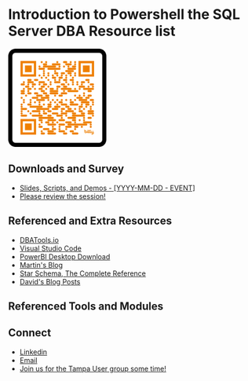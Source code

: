 # Introduction to Powershell the SQL Server DBA Resource list

<img src="./graphics/QR Code.png" alt="QR COde" width="200" height="200"/>


## Downloads and Survey
- [Slides, Scripts, and Demos - [YYYY-MM-DD - EVENT]](https://github.com/David-Seis/Presentations/tree/main/Sessions/PowerBI%20for%20the%20Accidental%20Data%20Analyst/1%20-%20History)
- [Please review the session!](https://forms.office.com/r/HQmuRnDQnd)

## Referenced and Extra Resources
- [DBATools.io](https://dbatools.io/commands/)
- [Visual Studio Code](https://code.visualstudio.com/)
- [PowerBI Desktop Download](https://www.microsoft.com/en-us/download/details.aspx?id=58494)
- [Martin's Blog](https://martinschoombee.com/)
- [Star Schema, The Complete Reference](https://www.amazon.com/Schema-Complete-Reference-Christopher-Adamson/dp/0071744320/ref=sr_1_1?crid=507SFYI8LYQE&dib=eyJ2IjoiMSJ9.2M1FhR4SKOOSZWYU54w91Z4uzga7JA44vCmbqWTEr5-QrIxY0FozRx_I4FvPgyaCfdg53DVWAscg8U_f8k0MOYiQnr3qkIF2HGcmvBRt5p4.xHqD6PhZXYEl5BzN_arEoZZP2uV2qK9Eqfnon9cp6xM&dib_tag=se&keywords=star+schema+the+complete+reference&qid=1743613259&sprefix=the+complete+reference+to+the+star+%2Caps%2C113&sr=8-1)
- [David's Blog Posts](https://straightpathsql.com/archives/author/davidseis/)


## Referenced Tools and Modules

## Connect
- [Linkedin](https://www.linkedin.com/in/davidseis/)
- [Email](mailto:david.seis@straightpathsql.com)
- [Join us for the Tampa User group some time!](https://aka.ms/TFAB)

